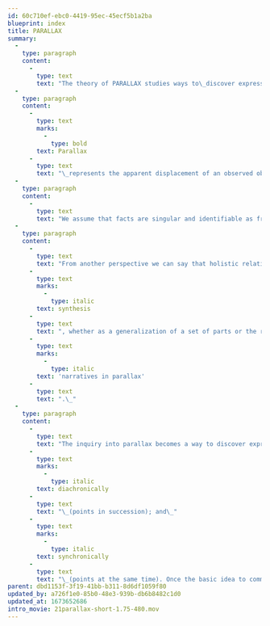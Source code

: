 ```yaml
---
id: 60c710ef-ebc0-4419-95ec-45ecf5b1a2ba
blueprint: index
title: PARALLAX
summary:
  -
    type: paragraph
    content:
      -
        type: text
        text: "The theory of PARALLAX studies ways to\_discover expressive options for communicating ideas."
  -
    type: paragraph
    content:
      -
        type: text
        marks:
          -
            type: bold
        text: Parallax
      -
        type: text
        text: "\_represents the apparent displacement of an observed object due to a change in the position of the observer. For example, when pictures of a singular object are taken with a camera from different positions or lens changes the resulting photo images will vary but still represent the same object.\_"
  -
    type: paragraph
    content:
      -
        type: text
        text: "We assume that facts are singular and identifiable as frozen entities. Yet, whatever singularity we perceive that appearance is false because all identity implicates the principle of mediation. In other words, perception depends on a process wherein a part cannot escape its relational web of complexity. This suggests also that everything exists as a narrative, a story being a collection of parts operating in parallax to serve a larger whole.\_"
  -
    type: paragraph
    content:
      -
        type: text
        text: "From another perspective we can say that holistic relationships can collapse the many views in parallax into one and become a single idea. That collapse is the result of a\_"
      -
        type: text
        marks:
          -
            type: italic
        text: synthesis
      -
        type: text
        text: ", whether as a generalization of a set of parts or the result of an illuminated insight. The cognizance of any singularity thus means for us to break things up into even smaller parts to determine what is communicated and why these micro-macro patterns all point to an operating principle called\_"
      -
        type: text
        marks:
          -
            type: italic
        text: 'narratives in parallax'
      -
        type: text
        text: ".\_"
  -
    type: paragraph
    content:
      -
        type: text
        text: "The inquiry into parallax becomes a way to discover expressive options for ideas; framed as serving a narrative can be done from two perspectives of time:\_"
      -
        type: text
        marks:
          -
            type: italic
        text: diachronically
      -
        type: text
        text: "\_(points in succession); and\_"
      -
        type: text
        marks:
          -
            type: italic
        text: synchronically
      -
        type: text
        text: "\_(points at the same time). Once the basic idea to communicate is determined, representations for that idea can be expressed as a short narrative diachronically in three to five steps. That is followed by an inquiry of expressive options that represent parts of the idea from different points-of-view synchronically. This diachronic/synchronic matrix then becomes a system to select parts that serve as parallax views to express that idea. The narrative for that idea can be configured an a variety of ways—sequenced in time or as a single unit."
parent: dbd1153f-3f19-41bb-b311-8d6df1059f80
updated_by: a726f1e0-85b0-48e3-939b-db6b8482c1d0
updated_at: 1673652686
intro_movie: 21parallax-short-1.75-480.mov
---
```


